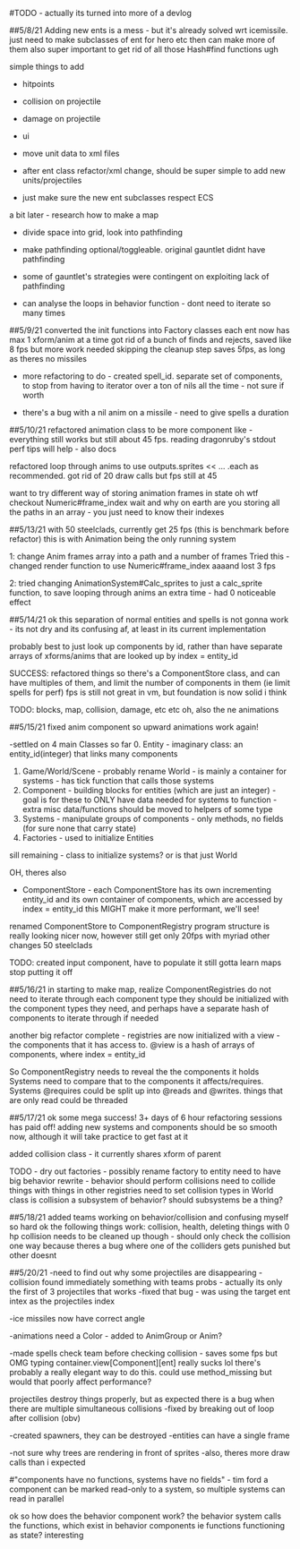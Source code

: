 #TODO - actually its turned into more of a devlog

##5/8/21
Adding new ents is a mess - but it's already solved wrt icemissile.
just need to make subclasses of ent for hero etc
then can make more of them
also super important to get rid of all those Hash#find functions ugh

simple things to add

- hitpoints
- collision on projectile
- damage on projectile
- ui

- move unit data to xml files
- after ent class refactor/xml change, should be super simple to add new units/projectiles
- just make sure the new ent subclasses respect ECS

a bit later - research how to make a map
- divide space into grid, look into pathfinding
- make pathfinding optional/toggleable. original gauntlet didnt have pathfinding
- some of gauntlet's strategies were contingent on exploiting lack of pathfinding

- can analyse the loops in behavior function - dont need to iterate so many times

##5/9/21
converted the init functions into Factory classes
each ent now has max 1 xform/anim at a time
got rid of a bunch of finds and rejects, saved like 8 fps but more work needed
skipping the cleanup step saves 5fps, as long as theres no missiles

- more refactoring to do - created spell_id. separate set of components, to stop from
having to iterator over a ton of nils all the time - not sure if worth

- there's a bug with a nil anim on a missile - need to give spells a duration

##5/10/21
refactored animation class to be more component like - everything still works but still
about 45 fps.  reading dragonruby's stdout perf tips will help - also docs

refactored loop through anims to use outputs.sprites << ... .each
as recommended. got rid of 20 draw calls but fps still at 45

want to try different way of storing animation frames in state
oh wtf checkout Numeric#frame_index
wait and why on earth are you storing all the paths in an array - you just need to know
their indexes

##5/13/21
with 50 steelclads, currently get 25 fps (this is benchmark before refactor)
this is with Animation being the only running system

1: change Anim frames array into a path and a number of frames
  Tried this - changed render function to use Numeric#frame_index
  aaaand lost 3 fps

2: tried changing AnimationSystem#Calc_sprites to just a calc_sprite function, 
   to save looping through anims an extra time - had 0 noticeable effect

##5/14/21
ok this separation of normal entities and spells is not gonna work - its not dry 
and its confusing af, at least in its current implementation

probably best to just look up components by id, rather than have separate arrays
of xforms/anims that are looked up by index = entity_id

SUCCESS: refactored things so there's a ComponentStore class, and can have multiples
of them, and limit the number of components in them (ie limit spells for perf)
fps is still not great in vm, but foundation is now solid i think

TODO: blocks, map, collision, damage, etc etc
oh, also the ne animations

##5/15/21
fixed anim component so upward animations work again!

-settled on 4 main Classes so far
  0. Entity
    - imaginary class: an entity_id(integer) that links many components
  1. Game/World/Scene
    - probably rename World
    - is mainly a container for systems
    - has tick function that calls those systems
  2. Component
    - building blocks for entities (which are just an integer)
    - goal is for these to ONLY have data needed for systems to function
    - extra misc data/functions should be moved to helpers of some type
  3. Systems
    - manipulate groups of components
    - only methods, no fields (for sure none that carry state)
  4. Factories
    - used to initialize Entities

  sill remaining - class to initialize systems? or is that just World

  OH, theres also 

  - ComponentStore - each ComponentStore has its own incrementing entity_id
  and its own container of components, which are accessed by index = entity_id
  this MIGHT make it more performant, we'll see!

renamed ComponentStore to ComponentRegistry
program structure is really looking nicer now, however still get only 20fps with
myriad other changes
50 steelclads

TODO: created input component, have to populate it
still gotta learn maps stop putting it off

##5/16/21
in starting to make map, realize ComponentRegistries do not need to iterate through each component type
they should be initialized with the component types they need, and perhaps have a separate hash
of components to iterate through if needed

another big refactor complete - registries are now initialized with a view - the
components that it has access to. @view is a hash of arrays of components, where
index = entity_id

So ComponentRegistry needs to reveal the the components it holds
Systems need to compare that to the components it affects/requires.
Systems @requires could be split up into @reads and @writes.  things that are only read
could be threaded

##5/17/21
ok some mega success! 3+ days of 6 hour refactoring sessions has paid off!
adding new systems and components should be so smooth now, although it will take 
practice to get fast at it

added collision class - it currently shares xform of parent

TODO - dry out factories - possibly rename factory to entity
need to have big behavior rewrite - behavior should perform collisions
need to collide things with things in other registries
need to set collision types in World class
is collision a subsystem of behavior? should subsystems be a thing?

##5/18/21
added teams
working on behavior/collision and confusing myself so hard
ok the following things work: collision, health, deleting things with 0 hp
collision needs to be cleaned up though - should only check the collision one way
because theres a bug where one of the colliders gets punished but other doesnt

##5/20/21
-need to find out why some projectiles are disappearing - collision found immediately
something with teams probs - actually its only the first of 3 projectiles that works
-fixed that bug - was using the target ent intex as the projectiles index

-ice missiles now have correct angle

-animations need a Color - added to AnimGroup or Anim?

-made spells check team before checking collision - saves some fps
but OMG typing container.view[Component][ent] really sucks lol
there's probably a really elegant way to do this.
could use method_missing but would that poorly affect performance?

projectiles destroy things properly, but as expected there is a bug when there are 
multiple simultaneous collisions
-fixed by breaking out of loop after collision (obv)

-created spawners, they can be destroyed
-entities can have a single frame

-not sure why trees are rendering in front of sprites
-also, theres more draw calls than i expected







#"components have no functions, systems have no fields" - tim ford
a component can be marked read-only to a system, so multiple systems can read in parallel

ok so how does the behavior component work?
the behavior system calls the functions, which exist in behavior components
ie functions functioning as state? interesting



